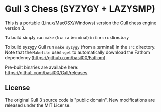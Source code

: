 Gull 3 Chess (SYZYGY + LAZYSMP)
===============================

This is a portable (Linux/MacOSX/Windows) version the Gull chess engine
version 3.

To build simply run `make` (from a terminal) in the `src` directory.

To build syzygy Gull run `make syzygy` (from a terminal) in the `src`
directory.  Note that the `Makefile` uses `wget` to automatically download
the Fathom dependency (https://github.com/basil00/Fathom).

Pre-built binaries are available here: https://github.com/basil00/Gull/releases

License
-------

The original Gull 3 source code is "public domain".  New modifications are
released under the MIT License.

